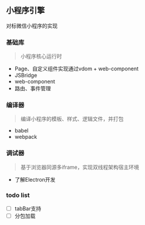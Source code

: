 ## 小程序引擎

对标微信小程序的实现

### 基础库
> 小程序核心运行时

- Page、自定义组件实现通过vdom + web-component
- JSBridge
- web-component
- 路由、事件管理

### 编译器
> 编译小程序的模板、样式、逻辑文件，并打包

- babel
- webpack

### 调试器
> 基于浏览器同源多iframe，实现双线程架构宿主环境

- 了解Electron开发

### todo list

- [ ] tabBar支持
- [ ] 分包加载
